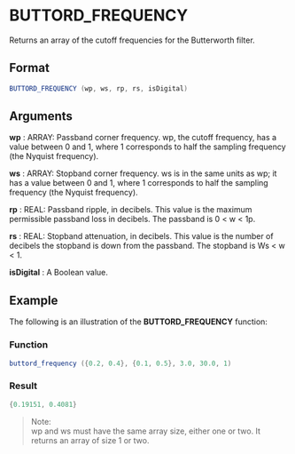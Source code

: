 # BUTTORD_FREQUENCY

Returns an array of the cutoff frequencies for the Butterworth filter. 

## Format 
```java
BUTTORD_FREQUENCY (wp, ws, rp, rs, isDigital)
```
## Arguments 

 



**wp**
: ARRAY: Passband corner frequency. wp, the cutoff frequency, has a value between 0 and 1, where 1 corresponds to half the sampling frequency (the Nyquist frequency).  


**ws**
: ARRAY: Stopband corner frequency. ws is in the same units as wp; it has a value between 0 and 1, where 1 corresponds to half the sampling frequency (the Nyquist frequency).  


**rp**
: REAL: Passband ripple, in decibels. This value is the maximum permissible passband loss in decibels. The passband is 0 < w < 1p.  


**rs**
: REAL: Stopband attenuation, in decibels. This value is the number of decibels the stopband is down from the passband. The stopband is Ws < w < 1.  


**isDigital**
: A Boolean value. 


## Example 

The following is an illustration of the **BUTTORD_FREQUENCY** function:

 



### Function  
```java
buttord_frequency ({0.2, 0.4}, {0.1, 0.5}, 3.0, 30.0, 1)  
```

### Result  
```java
{0.19151, 0.4081}  
```

 



>Note:   
>wp and ws must have the same array size, either one or two. It returns an array of size 1 or two. 
